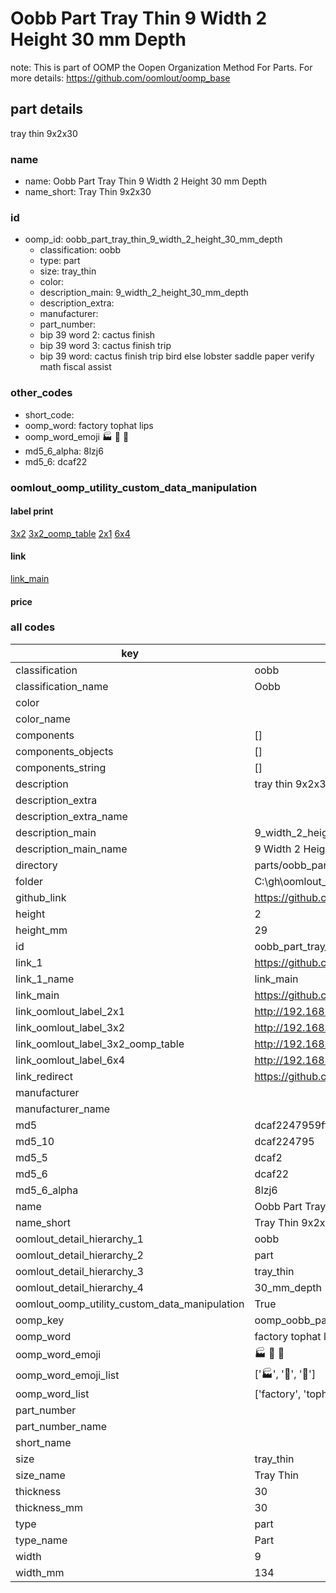 # Oobb Part Tray Thin 9 Width 2 Height 30 mm Depth  

note: This is part of OOMP the Oopen Organization Method For Parts. For more details: https://github.com/oomlout/oomp_base

##  part details
  



tray thin 9x2x30



### name
* name: Oobb Part Tray Thin 9 Width 2 Height 30 mm Depth
* name_short: Tray Thin 9x2x30 
### id
* oomp_id: oobb_part_tray_thin_9_width_2_height_30_mm_depth
  * classification: oobb
  * type: part
  * size: tray_thin
  * color: 
  * description_main: 9_width_2_height_30_mm_depth
  * description_extra: 
  * manufacturer: 
  * part_number: 
  * bip 39 word 2: cactus finish
  * bip 39 word 3: cactus finish trip
  * bip 39 word: cactus finish trip bird else lobster saddle paper verify math fiscal assist

### other_codes
* short_code: 
* oomp_word: factory tophat lips
* oomp_word_emoji :factory: :tophat: :lips:
* md5_6_alpha: 8lzj6
* md5_6: dcaf22






### oomlout_oomp_utility_custom_data_manipulation
#### label print
[3x2](http://192.168.1.245:1112/?label=oomp%208lzj6)
[3x2_oomp_table](http://192.168.1.108:1112/?label=oomp%208lzj6)
[2x1](http://192.168.1.242:1112/?label=oomp%208lzj6)
[6x4](http://192.168.1.55:1112/?label=oomp%208lzj6)    

#### link

[link_main](https://github.com/oomlout/oomlout_oobb_version_4_generated_parts/tree/main/navigation_oomp/oobb/part/tray_thin/9_width_2_height_30_mm_depth/part)                              

#### price







### all codes 
| key | value |  
| --- | --- |  
| classification | oobb |  
| classification_name | Oobb |  
| color |  |  
| color_name |  |  
| components | [] |  
| components_objects | [] |  
| components_string | [] |  
| description | tray thin 9x2x30 |  
| description_extra |  |  
| description_extra_name |  |  
| description_main | 9_width_2_height_30_mm_depth |  
| description_main_name | 9 Width 2 Height 30 mm Depth |  
| directory | parts/oobb_part_tray_thin_9_width_2_height_30_mm_depth |  
| folder | C:\gh\oomlout_oobb_version_4_generated_parts\parts\oobb_part_tray_thin_9_width_2_height_30_mm_depth |  
| github_link | https://github.com/oomlout/oomlout_oomp_part_src/tree/main/parts/oobb_part_tray_thin_9_width_2_height_30_mm_depth |  
| height | 2 |  
| height_mm | 29 |  
| id | oobb_part_tray_thin_9_width_2_height_30_mm_depth |  
| link_1 | https://github.com/oomlout/oomlout_oobb_version_4_generated_parts/tree/main/navigation_oomp/oobb/part/tray_thin/9_width_2_height_30_mm_depth/part |  
| link_1_name | link_main |  
| link_main | https://github.com/oomlout/oomlout_oobb_version_4_generated_parts/tree/main/navigation_oomp/oobb/part/tray_thin/9_width_2_height_30_mm_depth/part |  
| link_oomlout_label_2x1 | http://192.168.1.242:1112/?label=oomp%208lzj6 |  
| link_oomlout_label_3x2 | http://192.168.1.245:1112/?label=oomp%208lzj6 |  
| link_oomlout_label_3x2_oomp_table | http://192.168.1.108:1112/?label=oomp%208lzj6 |  
| link_oomlout_label_6x4 | http://192.168.1.55:1112/?label=oomp%208lzj6 |  
| link_redirect | https://github.com/oomlout/oomlout_oobb_version_4_generated_parts/tree/main/parts/oobb_tray_thin_09_02_30 |  
| manufacturer |  |  
| manufacturer_name |  |  
| md5 | dcaf2247959ff7ba0ca41169d195c100 |  
| md5_10 | dcaf224795 |  
| md5_5 | dcaf2 |  
| md5_6 | dcaf22 |  
| md5_6_alpha | 8lzj6 |  
| name | Oobb Part Tray Thin 9 Width 2 Height 30 mm Depth |  
| name_short | Tray Thin 9x2x30  |  
| oomlout_detail_hierarchy_1 | oobb |  
| oomlout_detail_hierarchy_2 | part |  
| oomlout_detail_hierarchy_3 | tray_thin |  
| oomlout_detail_hierarchy_4 | 30_mm_depth |  
| oomlout_oomp_utility_custom_data_manipulation | True |  
| oomp_key | oomp_oobb_part_tray_thin_9_width_2_height_30_mm_depth |  
| oomp_word | factory tophat lips |  
| oomp_word_emoji | :factory: :tophat: :lips: |  
| oomp_word_emoji_list | [':factory:', ':tophat:', ':lips:'] |  
| oomp_word_list | ['factory', 'tophat', 'lips'] |  
| part_number |  |  
| part_number_name |  |  
| short_name |  |  
| size | tray_thin |  
| size_name | Tray Thin |  
| thickness | 30 |  
| thickness_mm | 30 |  
| type | part |  
| type_name | Part |  
| width | 9 |  
| width_mm | 134 |  
